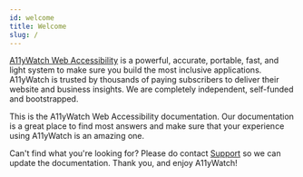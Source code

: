 ```yaml
---
id: welcome
title: Welcome
slug: /
---
```


[A11yWatch Web Accessibility](https://a11ywatch.com) is a powerful, accurate, portable, fast, and light system to make sure you build the most inclusive applications. A11yWatch is trusted by thousands of paying subscribers to deliver their website and business insights. We are completely independent, self-funded and bootstrapped.

This is the A11yWatch Web Accessibility documentation. Our documentation is a great place to find most answers and make sure that your experience using A11yWatch is an amazing one.

Can't find what you're looking for? Please do contact <a href="mailto:support@a11ywatch.com">Support</a> so we can update the documentation. Thank you, and enjoy A11yWatch!
